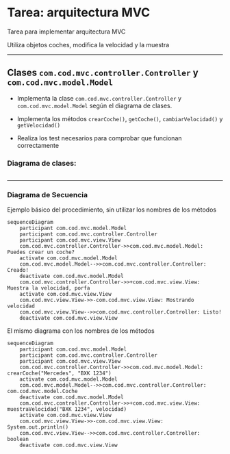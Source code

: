 # Tarea: arquitectura MVC

Tarea para implementar arquitectura MVC

Utiliza objetos coches, modifica la velocidad y la muestra

---

## Clases ```com.cod.mvc.controller.Controller``` y ```com.cod.mvc.model.Model```

- Implementa la clase ```com.cod.mvc.controller.Controller``` y ```com.cod.mvc.model.Model``` según el diagrama de clases.

- Implementa los métodos ```crearCoche()```, ```getCoche()```, ```cambiarVelocidad()``` y ```getVelocidad()```

- Realiza los test necesarios para comprobar que funcionan correctamente

### Diagrama de clases:

```mermaid

```

---

### Diagrama de Secuencia

Ejemplo básico del procedimiento, sin utilizar los nombres de los métodos


```mermaid
sequenceDiagram
    participant com.cod.mvc.model.Model
    participant com.cod.mvc.controller.Controller
    participant com.cod.mvc.view.View
    com.cod.mvc.controller.Controller->>com.cod.mvc.model.Model: Puedes crear un coche?
    activate com.cod.mvc.model.Model
    com.cod.mvc.model.Model-->>com.cod.mvc.controller.Controller: Creado!
    deactivate com.cod.mvc.model.Model
    com.cod.mvc.controller.Controller->>+com.cod.mvc.view.View: Muestra la velocidad, porfa
    activate com.cod.mvc.view.View
    com.cod.mvc.view.View->>-com.cod.mvc.view.View: Mostrando velocidad
    com.cod.mvc.view.View-->>com.cod.mvc.controller.Controller: Listo!
    deactivate com.cod.mvc.view.View
```

El mismo diagrama con los nombres de los métodos

```mermaid
sequenceDiagram
    participant com.cod.mvc.model.Model
    participant com.cod.mvc.controller.Controller
    participant com.cod.mvc.view.View
    com.cod.mvc.controller.Controller->>com.cod.mvc.model.Model: crearCoche("Mercedes", "BXK 1234")
    activate com.cod.mvc.model.Model
    com.cod.mvc.model.Model-->>com.cod.mvc.controller.Controller: com.cod.mvc.model.Coche
    deactivate com.cod.mvc.model.Model
    com.cod.mvc.controller.Controller->>+com.cod.mvc.view.View: muestraVelocidad("BXK 1234", velocidad)
    activate com.cod.mvc.view.View
    com.cod.mvc.view.View->>-com.cod.mvc.view.View: System.out.println()
    com.cod.mvc.view.View-->>com.cod.mvc.controller.Controller: boolean
    deactivate com.cod.mvc.view.View
```